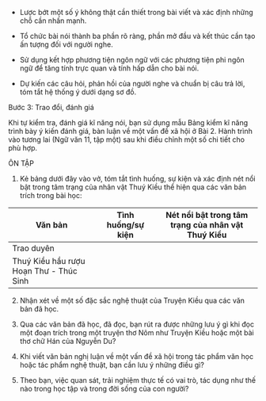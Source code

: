 - Lược bớt một số ý không thật cần thiết trong bài viết và xác định những chỗ cần nhấn mạnh.

- Tổ chức bài nói thành ba phần rõ ràng, phần mở đầu và kết thúc cần tạo ấn tượng đối với người nghe.

- Sử dụng kết hợp phương tiện ngôn ngữ với các phương tiện phi ngôn ngữ để tăng tính trực quan và tính hấp dẫn cho bài nói.

- Dự kiến các câu hỏi, phản hồi của người nghe và chuẩn bị câu trả lời, tóm tắt hệ thống ý dưới dạng sơ đồ.

Bước 3: Trao đổi, đánh giá

Khi tự kiểm tra, đánh giá kĩ năng nói, bạn sử dụng mẫu Bảng kiểm kĩ năng trình bày ý kiến đánh giá, bàn luận về một vấn đề xã hội ở Bài 2. Hành trình vào tương lai (Ngữ văn 11, tập một) sau khi điều chỉnh một số chi tiết cho phù hợp.

ÔN TẬP

1. Kẻ bảng dưới đây vào vở, tóm tắt tình huống, sự kiện và xác định nét nổi bật trong tâm trạng của nhân vật Thuý Kiều thể hiện qua các văn bản trích trong bài học:

Văn bản | Tình huống/sự kiện | Nét nổi bật trong tâm trạng của nhân vật Thuý Kiều
--- | --- | ---
Trao duyên | |
Thuý Kiều hầu rượu Hoạn Thư - Thúc Sinh | |

2. Nhận xét về một số đặc sắc nghệ thuật của Truyện Kiều qua các văn bản đã học.

3. Qua các văn bản đã học, đã đọc, bạn rút ra được những lưu ý gì khi đọc một đoạn trích trong một truyện thơ Nôm như Truyện Kiều hoặc một bài thơ chữ Hán của Nguyễn Du?

4. Khi viết văn bản nghị luận về một vấn đề xã hội trong tác phẩm văn học hoặc tác phẩm nghệ thuật, bạn cần lưu ý những điều gì?

5. Theo bạn, việc quan sát, trải nghiệm thực tế có vai trò, tác dụng như thế nào trong học tập và trong đời sống của con người?